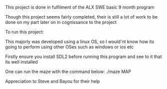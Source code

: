 This project is done in fulfilment of the ALX SWE basic 9 month program

Though this project seems fairly completed, their is still a lot of work
to be done on my part later on in cognissance to the project 

To run this project:

This majorly was developed using a linux OS, so I would'nt know how its 
going to perform using other OSes such as windows or ios etc

Firstly ensure you install SDL2 before running this program and see to it
that its well installed

One can run the maze with the command below:
./maze MAP

Appreciation to  Steve and Bayou for their help


